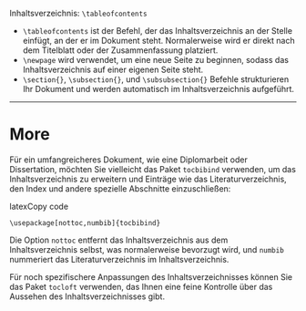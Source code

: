 Inhaltsverzeichnis: `\tableofcontents`

- `\tableofcontents` ist der Befehl, der das Inhaltsverzeichnis an der Stelle einfügt, an der er im Dokument steht. Normalerweise wird er direkt nach dem Titelblatt oder der Zusammenfassung platziert.
- `\newpage` wird verwendet, um eine neue Seite zu beginnen, sodass das Inhaltsverzeichnis auf einer eigenen Seite steht.
- `\section{}`, `\subsection{}`, und `\subsubsection{}` Befehle strukturieren Ihr Dokument und werden automatisch im Inhaltsverzeichnis aufgeführt.

---
# More
Für ein umfangreicheres Dokument, wie eine Diplomarbeit oder Dissertation, möchten Sie vielleicht das Paket `tocbibind` verwenden, um das Inhaltsverzeichnis zu erweitern und Einträge wie das Literaturverzeichnis, den Index und andere spezielle Abschnitte einzuschließen:

latexCopy code

`\usepackage[nottoc,numbib]{tocbibind}`

Die Option `nottoc` entfernt das Inhaltsverzeichnis aus dem Inhaltsverzeichnis selbst, was normalerweise bevorzugt wird, und `numbib` nummeriert das Literaturverzeichnis im Inhaltsverzeichnis.

Für noch spezifischere Anpassungen des Inhaltsverzeichnisses können Sie das Paket `tocloft` verwenden, das Ihnen eine feine Kontrolle über das Aussehen des Inhaltsverzeichnisses gibt.